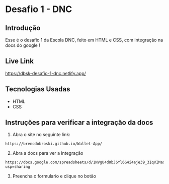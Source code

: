 # Desafio 1 - DNC

## Introdução

Esse é o desafio 1 da Escola DNC, feito em HTML e CSS, com integração na docs do google !

## Live Link

https://dbsk-desafio-1-dnc.netlify.app/

## Tecnologias Usadas

- HTML
- CSS

## Instruções para verificar a integração da docs

1. Abra o site no seguinte link:

```
https://brenodobroski.github.io/Wallet-App/
```
2. Abra a docs para ver a integração

```
https://docs.google.com/spreadsheets/d/1NVgU4d0bJ6Yl6G4i4aje39_3IqVIMaxZ8axsnWcd_HY/edit?usp=sharing
```

3. Preencha o formulario e clique no botão

